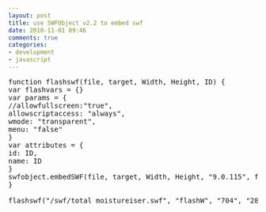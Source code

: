```yaml
---
layout: post
title: use SWFObject v2.2 to embed swf
date: 2010-11-01 09:46
comments: true
categories:
- development
- javascript
---
```

<pre class="jscript">
function flashswf(file, target, Width, Height, ID) {
var flashvars = {}
var params = {
//allowfullscreen:"true",
allowscriptaccess: "always",
wmode: "transparent",
menu: "false"
}
var attributes = {
id: ID,
name: ID
}
swfobject.embedSWF(file, target, Width, Height, "9.0.115", false, flashvars, params, attributes);
}

flashswf("/swf/total moistureiser.swf", "flashW", "704", "286", "homeFlash");

</pre>
